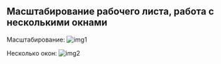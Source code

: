 Масштабирование рабочего листа, работа с несколькими окнами
---

Масштабирование:
![img1](http://www.oszone.net/figs/u/72715/100316053919/image005.jpg)

Несколько окон:
![img2](http://www.oszone.net/figs/u/72715/100316053919/image003.jpg)
